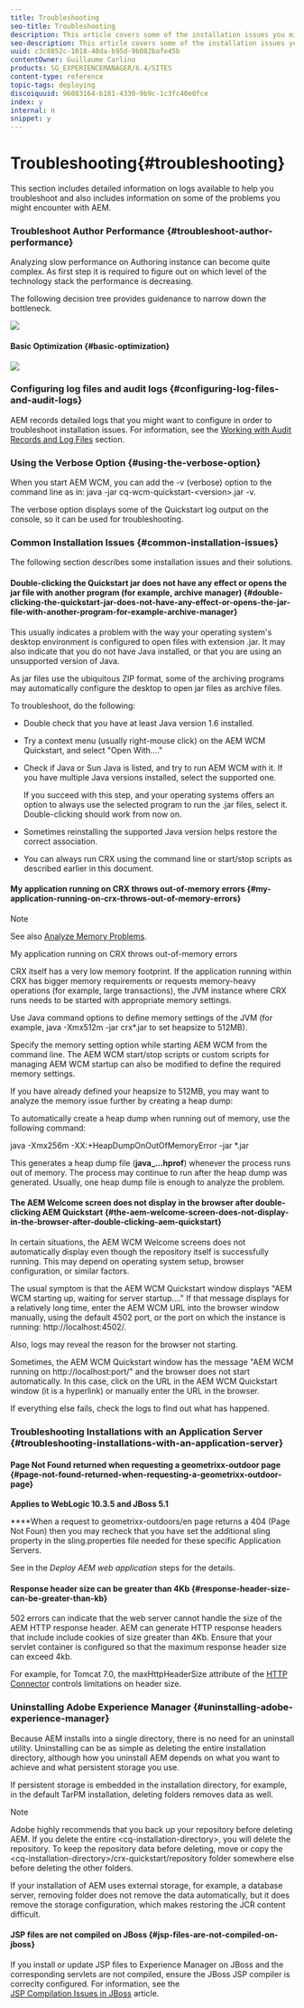 ```yaml
---
title: Troubleshooting
seo-title: Troubleshooting
description: This article covers some of the installation issues you might encounter with AEM.
seo-description: This article covers some of the installation issues you might encounter with AEM.
uuid: c3c8852c-1018-40da-b95d-9b082bafe45b
contentOwner: Guillaume Carlino
products: SG_EXPERIENCEMANAGER/6.4/SITES
content-type: reference
topic-tags: deploying
discoiquuid: 96083164-b181-4330-9b9c-1c3fc40e0fce
index: y
internal: n
snippet: y
---
```


# Troubleshooting{#troubleshooting}

This section includes detailed information on logs available to help you troubleshoot and also includes information on some of the problems you might encounter with AEM.

### Troubleshoot Author Performance {#troubleshoot-author-performance}

Analyzing slow performance on Authoring instance can become quite complex. As first step it is required to figure out on which level of the technology stack the performance is decreasing.

The following decision tree provides guidenance to narrow down the bottleneck. 

![](assets/chlimage_1-82.png) 

#### Basic Optimization {#basic-optimization}

![](assets/chlimage_1-83.png) 

### Configuring log files and audit logs {#configuring-log-files-and-audit-logs}

AEM records detailed logs that you might want to configure in order to troubleshoot installation issues. For information, see the [Working with Audit Records and Log Files](../../../sites/deploying/using/monitoring-and-maintaining.md#workingwithauditrecordsandlogfiles) section.

### Using the Verbose Option {#using-the-verbose-option}

When you start AEM WCM, you can add the -v (verbose) option to the command line as in: java -jar cq-wcm-quickstart-&lt;version&gt;.jar -v.

The verbose option displays some of the Quickstart log output on the console, so it can be used for troubleshooting.

### Common Installation Issues {#common-installation-issues}

The following section describes some installation issues and their solutions.

#### Double-clicking the Quickstart jar does not have any effect or opens the jar file with another program (for example, archive manager) {#double-clicking-the-quickstart-jar-does-not-have-any-effect-or-opens-the-jar-file-with-another-program-for-example-archive-manager}

This usually indicates a problem with the way your operating system's desktop environment is configured to open files with extension .jar. It may also indicate that you do not have Java installed, or that you are using an unsupported version of Java.

As jar files use the ubiquitous ZIP format, some of the archiving programs may automatically configure the desktop to open jar files as archive files.

To troubleshoot, do the following:

* Double check that you have at least Java version 1.6 installed.
* Try a context menu (usually right-mouse click) on the AEM WCM Quickstart, and select "Open With...."
* Check if Java or Sun Java is listed, and try to run AEM WCM with it. If you have multiple Java versions installed, select the supported one.

  If you succeed with this step, and your operating systems offers an option to always use the selected program to run the .jar files, select it. Double-clicking should work from now on.

* Sometimes reinstalling the supported Java version helps restore the correct association.
* You can always run CRX using the command line or start/stop scripts as described earlier in this document.

#### My application running on CRX throws out-of-memory errors {#my-application-running-on-crx-throws-out-of-memory-errors}

>[!NOTE]
>
>See also [Analyze Memory Problems](/content/help/en/experience-manager/kb/AnalyzeMemoryProblems).

My application running on CRX throws out-of-memory errors

CRX itself has a very low memory footprint. If the application running within CRX has bigger memory requirements or requests memory-heavy operations (for example, large transactions), the JVM instance where CRX runs needs to be started with appropriate memory settings.

Use Java command options to define memory settings of the JVM (for example, java -Xmx512m -jar crx&#42;.jar to set heapsize to 512MB).

Specify the memory setting option while starting AEM WCM from the command line. The AEM WCM start/stop scripts or custom scripts for managing AEM WCM startup can also be modified to define the required memory settings.

If you have already defined your heapsize to 512MB, you may want to analyze the memory issue further by creating a heap dump:

To automatically create a heap dump when running out of memory, use the following command:

java -Xmx256m -XX:+HeapDumpOnOutOfMemoryError -jar &#42;.jar

This generates a heap dump file (**java_...hprof**) whenever the process runs out of memory. The process may continue to run after the heap dump was generated. Usually, one heap dump file is enough to analyze the problem.

#### The AEM Welcome screen does not display in the browser after double-clicking AEM Quickstart {#the-aem-welcome-screen-does-not-display-in-the-browser-after-double-clicking-aem-quickstart}

In certain situations, the AEM WCM Welcome screens does not automatically display even though the repository itself is successfully running. This may depend on operating system setup, browser configuration, or similar factors.

The usual symptom is that the AEM WCM Quickstart window displays "AEM WCM starting up, waiting for server startup...." If that message displays for a relatively long time, enter the AEM WCM URL into the browser window manually, using the default 4502 port, or the port on which the instance is running: http://localhost:4502/.

Also, logs may reveal the reason for the browser not starting.

Sometimes, the AEM WCM Quickstart window has the message "AEM WCM running on http://localhost:port/" and the browser does not start automatically. In this case, click on the URL in the AEM WCM Quickstart window (it is a hyperlink) or manually enter the URL in the browser.

If everything else fails, check the logs to find out what has happened.

### Troubleshooting Installations with an Application Server {#troubleshooting-installations-with-an-application-server}

#### Page Not Found returned when requesting a geometrixx-outdoor page {#page-not-found-returned-when-requesting-a-geometrixx-outdoor-page}

**Applies to WebLogic 10.3.5 and JBoss 5.1**

****When a request to geometrixx-outdoors/en page returns a 404 (Page Not Foun) then you may recheck that you have set the additional sling property in the sling.properties file needed for these specific Application Servers.

See in the *Deploy AEM web application* steps for the details.

#### Response header size can be greater than 4Kb {#response-header-size-can-be-greater-than-kb}

502 errors can indicate that the web server cannot handle the size of the AEM HTTP response header. AEM can generate HTTP response headers that include include cookies of size greater than 4Kb. Ensure that your servlet container is configured so that the maximum response header size can exceed 4kb.

For example, for Tomcat 7.0, the maxHttpHeaderSize attribute of the [HTTP Connector](http://tomcat.apache.org/tomcat-7.0-doc/config/http.html) controls limitations on header size.

### Uninstalling Adobe Experience Manager {#uninstalling-adobe-experience-manager}

Because AEM installs into a single directory, there is no need for an uninstall utility. Uninstalling can be as simple as deleting the entire installation directory, although how you uninstall AEM depends on what you want to achieve and what persistent storage you use.

If persistent storage is embedded in the installation directory, for example, in the default TarPM installation, deleting folders removes data as well.

>[!NOTE]
>
>Adobe highly recommends that you back up your repository before deleting AEM. If you delete the entire &lt;cq-installation-directory&gt;, you will delete the repository. To keep the repository data before deleting, move or copy the &lt;cq-installation-directory&gt;/crx-quickstart/repository folder somewhere else before deleting the other folders.

If your installation of AEM uses external storage, for example, a database server, removing folder does not remove the data automatically, but it does remove the storage configuration, which makes restoring the JCR content difficult.

#### JSP files are not compiled on JBoss {#jsp-files-are-not-compiled-on-jboss}

If you install or update JSP files to Experience Manager on JBoss and the corresponding servlets are not compiled, ensure the JBoss JSP compiler is correclty configured. For information, see the   
[JSP Compilation Issues in JBoss](/content/help/en/experience-manager/kb/jsps-dont-compile-jboss) article.

